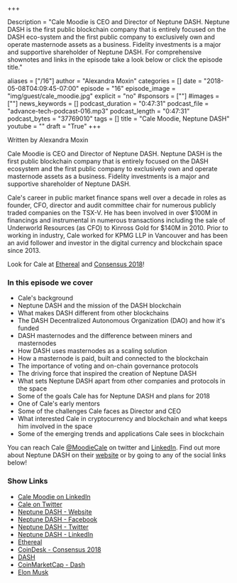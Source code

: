+++

Description = "Cale Moodie  is CEO and Director of Neptune DASH. Neptune DASH is the first public blockchain company that is entirely focused on the DASH eco-system and the first public company to exclusively own and operate masternode assets as a business. Fidelity investments is a major and supportive shareholder of Neptune DASH. For comprehensive shownotes and links in the episode take a look below or click the episode title."

aliases = ["/16"]
author = "Alexandra Moxin"
categories = []
date = "2018-05-08T04:09:45-07:00"
episode = "16"
episode_image = "img/guest/cale_moodie.jpg"
explicit = "no"
#sponsors = [""]
#images = [""]
news_keywords = []
podcast_duration = "0:47:31"
podcast_file = "advance-tech-podcast-016.mp3"
podcast_length = "0:47:31"
podcast_bytes = "37769010"
tags = []
title = "Cale Moodie, Neptune DASH"
youtube = ""
draft = "True"
+++

Written by Alexandra Moxin

Cale Moodie is CEO and Director of Neptune DASH. Neptune DASH is the first public blockchain company that is entirely focused on the DASH ecosystem and the first public company to exclusively own and operate masternode assets as a business. Fidelity investments is a major and supportive shareholder of Neptune DASH.

Cale's career in public market finance spans well over a decade in roles as founder, CFO, director and audit committee chair for numerous publicly traded companies on the TSX-V. He has been involved in over $100M in financings and instrumental in numerous transactions including the sale of Underworld Resources (as CFO) to Kinross Gold for $140M in 2010. Prior to working in industry, Cale worked for KPMG LLP in Vancouver and has been an avid follower and investor in the digital currency and blockchain space since 2013.

Look for Cale at [Ethereal](https://etherealsummit.com/) and [Consensus 2018](https://www.coindesk.com/events/consensus-2018/)!


### In this episode we cover
* Cale's background
* Neptune DASH and the mission of the DASH blockchain
* What makes DASH different from other blockchains
* The DASH Decentralized Autonomous Organization (DAO) and how it's funded
* DASH masternodes and the difference between miners and masternodes
* How DASH uses masternodes as a scaling solution
* How a masternode is paid, built and connected to the blockchain
* The importance of voting and on-chain governance protocols
* The driving force that inspired the creation of Neptune DASH
* What sets Neptune DASH apart from other companies and protocols in the space
* Some of the goals Cale has for Neptune DASH and plans for 2018
* One of Cale's early mentors
* Some of the challenges Cale faces as Director and CEO
* What interested Cale in cryptocurrency and blockchain and what keeps him involved in the space
* Some of the emerging trends and applications Cale sees in blockchain

You can reach Cale [@MoodieCale](https://twitter.com/) on twitter and [LinkedIn](https://www.linkedin.com/in/cale-j-moodie-bsf-cpa-ca-1215032/). Find out more about Neptune DASH on their [website](https://neptunedash.com/) or by going to any of the social links below!


### Show Links

* [Cale Moodie on LinkedIn](https://www.linkedin.com/in/cale-j-moodie-bsf-cpa-ca-1215032/)
* [Cale on Twitter](https://twitter.com/MoodieCale)
* [Neptune DASH - Website](https://neptunedash.com/)
* [Neptune DASH - Facebook](https://www.facebook.com/Neptune-Dash-408645892898692/?ref=settings)
* [Neptune DASH - Twitter](https://twitter.com/NeptuneDash?lang=en)
* [Neptune DASH - LinkedIn](https://www.linkedin.com/company/neptunedash/)
* [Ethereal](https://etherealsummit.com/)
* [CoinDesk - Consensus 2018](https://www.coindesk.com/events/consensus-2018/)
* [DASH](https://www.dash.org/)
* [CoinMarketCap - Dash](https://coinmarketcap.com/currencies/dash/)
* [Elon Musk](https://www.forbes.com/profile/elon-musk/)










